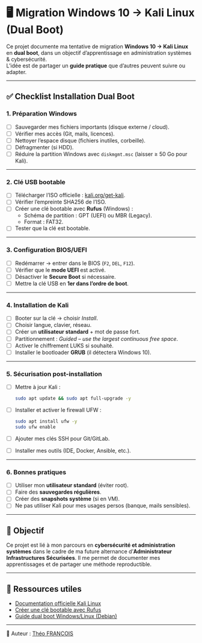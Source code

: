 # 🖥️ Migration Windows 10 → Kali Linux (Dual Boot)

Ce projet documente ma tentative de migration **Windows 10 → Kali Linux** en **dual boot**, dans un objectif d’apprentissage en administration systèmes & cybersécurité.  
L’idée est de partager un **guide pratique** que d’autres peuvent suivre ou adapter.  

---

## ✅ Checklist Installation Dual Boot

### 1. Préparation Windows
- [ ] Sauvegarder mes fichiers importants (disque externe / cloud).
- [ ] Vérifier mes accès (Git, mails, licences).
- [ ] Nettoyer l’espace disque (fichiers inutiles, corbeille).
- [ ] Défragmenter (si HDD).
- [ ] Réduire la partition Windows avec `diskmgmt.msc` (laisser ≥ 50 Go pour Kali).

---

### 2. Clé USB bootable
- [ ] Télécharger l’ISO officielle : [kali.org/get-kali](https://www.kali.org/get-kali).
- [ ] Vérifier l’empreinte SHA256 de l’ISO.
- [ ] Créer une clé bootable avec **Rufus** (Windows) :
  - Schéma de partition : GPT (UEFI) ou MBR (Legacy).
  - Format : FAT32.
- [ ] Tester que la clé est bootable.

---

### 3. Configuration BIOS/UEFI
- [ ] Redémarrer → entrer dans le BIOS (`F2`, `DEL`, `F12`).
- [ ] Vérifier que le **mode UEFI** est activé.
- [ ] Désactiver le **Secure Boot** si nécessaire.
- [ ] Mettre la clé USB en **1er dans l’ordre de boot**.

---

### 4. Installation de Kali
- [ ] Booter sur la clé → choisir *Install*.
- [ ] Choisir langue, clavier, réseau.
- [ ] Créer un **utilisateur standard** + mot de passe fort.
- [ ] Partitionnement : *Guided – use the largest continuous free space*.
- [ ] Activer le chiffrement LUKS si souhaité.
- [ ] Installer le bootloader **GRUB** (il détectera Windows 10).

---

### 5. Sécurisation post-installation
- [ ] Mettre à jour Kali :
  ```bash
  sudo apt update && sudo apt full-upgrade -y
  ```

* [ ] Installer et activer le firewall UFW :

  ```bash
  sudo apt install ufw -y
  sudo ufw enable
  ```
* [ ] Ajouter mes clés SSH pour Git/GitLab.
* [ ] Installer mes outils (IDE, Docker, Ansible, etc.).

---

### 6. Bonnes pratiques

* [ ] Utiliser mon **utilisateur standard** (éviter root).
* [ ] Faire des **sauvegardes régulières**.
* [ ] Créer des **snapshots système** (si en VM).
* [ ] Ne pas utiliser Kali pour mes usages persos (banque, mails sensibles).

---

## 📌 Objectif

Ce projet est lié à mon parcours en **cybersécurité et administration systèmes** dans le cadre de ma future alternance d’**Administrateur Infrastructures Sécurisées**.
Il me permet de documenter mes apprentissages et de partager une méthode reproductible.

---

## 📎 Ressources utiles

* [Documentation officielle Kali Linux](https://www.kali.org/docs/)
* [Créer une clé bootable avec Rufus](https://rufus.ie/)
* [Guide dual boot Windows/Linux (Debian)](https://wiki.debian.org/fr/DualBoot)

---

👤 Auteur : [Théo FRANCOIS](https://www.linkedin.com/in/tfs-ccaipp)


